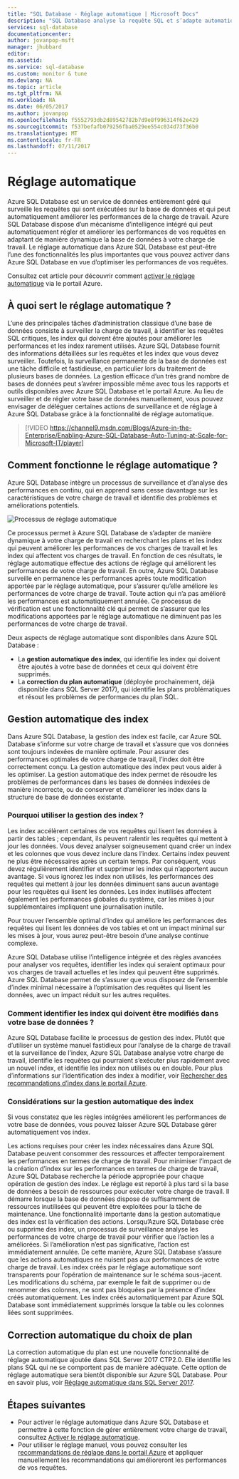 ```yaml
---
title: "SQL Database - Réglage automatique | Microsoft Docs"
description: "SQL Database analyse la requête SQL et s’adapte automatiquement aux charges de travail utilisateur."
services: sql-database
documentationcenter: 
author: jovanpop-msft
manager: jhubbard
editor: 
ms.assetid: 
ms.service: sql-database
ms.custom: monitor & tune
ms.devlang: NA
ms.topic: article
ms.tgt_pltfrm: NA
ms.workload: NA
ms.date: 06/05/2017
ms.author: jovanpop
ms.openlocfilehash: f5552793db2d89542782b7d9e8f996314f62e429
ms.sourcegitcommit: f537befafb079256fba0529ee554c034d73f36b0
ms.translationtype: MT
ms.contentlocale: fr-FR
ms.lasthandoff: 07/11/2017
---
```

# <a name="automatic-tuning"></a>Réglage automatique

Azure SQL Database est un service de données entièrement géré qui surveille les requêtes qui sont exécutées sur la base de données et qui peut automatiquement améliorer les performances de la charge de travail. Azure SQL Database dispose d’un mécanisme d’intelligence intégré qui peut automatiquement régler et améliorer les performances de vos requêtes en adaptant de manière dynamique la base de données à votre charge de travail. Le réglage automatique dans Azure SQL Database est peut-être l’une des fonctionnalités les plus importantes que vous pouvez activer dans Azure SQL Database en vue d’optimiser les performances de vos requêtes.

Consultez cet article pour découvrir comment [activer le réglage automatique](sql-database-automatic-tuning-enable.md) via le portail Azure.

## <a name="why-automatic-tuning"></a>À quoi sert le réglage automatique ?

L’une des principales tâches d’administration classique d’une base de données consiste à surveiller la charge de travail, à identifier les requêtes SQL critiques, les index qui doivent être ajoutés pour améliorer les performances et les index rarement utilisés. Azure SQL Database fournit des informations détaillées sur les requêtes et les index que vous devez surveiller. Toutefois, la surveillance permanente de la base de données est une tâche difficile et fastidieuse, en particulier lors du traitement de plusieurs bases de données. La gestion efficace d’un très grand nombre de bases de données peut s’avérer impossible même avec tous les rapports et outils disponibles avec Azure SQL Database et le portail Azure. Au lieu de surveiller et de régler votre base de données manuellement, vous pouvez envisager de déléguer certaines actions de surveillance et de réglage à Azure SQL Database grâce à la fonctionnalité de réglage automatique. 


> [!VIDEO https://channel9.msdn.com/Blogs/Azure-in-the-Enterprise/Enabling-Azure-SQL-Database-Auto-Tuning-at-Scale-for-Microsoft-IT/player]
>

## <a name="how-does-automatic-tuning-work"></a>Comment fonctionne le réglage automatique ?

Azure SQL Database intègre un processus de surveillance et d’analyse des performances en continu, qui en apprend sans cesse davantage sur les caractéristiques de votre charge de travail et identifie des problèmes et améliorations potentiels.

![Processus de réglage automatique](./media/sql-database-automatic-tuning/tuning-process.png)

Ce processus permet à Azure SQL Database de s’adapter de manière dynamique à votre charge de travail en recherchant les plans et les index qui peuvent améliorer les performances de vos charges de travail et les index qui affectent vos charges de travail. En fonction de ces résultats, le réglage automatique effectue des actions de réglage qui améliorent les performances de votre charge de travail. En outre, Azure SQL Database surveille en permanence les performances après toute modification apportée par le réglage automatique, pour s’assurer qu’elle améliore les performances de votre charge de travail. Toute action qui n’a pas amélioré les performances est automatiquement annulée. Ce processus de vérification est une fonctionnalité clé qui permet de s’assurer que les modifications apportées par le réglage automatique ne diminuent pas les performances de votre charge de travail.

Deux aspects de réglage automatique sont disponibles dans Azure SQL Database :

 -  La **gestion automatique des index**, qui identifie les index qui doivent être ajoutés à votre base de données et ceux qui doivent être supprimés.
 -  La **correction du plan automatique** (déployée prochainement, déjà disponible dans SQL Server 2017), qui identifie les plans problématiques et résout les problèmes de performances du plan SQL.

## <a name="automatic-index-management"></a>Gestion automatique des index

Dans Azure SQL Database, la gestion des index est facile, car Azure SQL Database s’informe sur votre charge de travail et s’assure que vos données sont toujours indexées de manière optimale. Pour assurer des performances optimales de votre charge de travail, l’index doit être correctement conçu. La gestion automatique des index peut vous aider à les optimiser. La gestion automatique des index permet de résoudre les problèmes de performances dans les bases de données indexées de manière incorrecte, ou de conserver et d’améliorer les index dans la structure de base de données existante. 

### <a name="why-do-you-need-index-management"></a>Pourquoi utiliser la gestion des index ?

Les index accélèrent certaines de vos requêtes qui lisent les données à partir des tables ; cependant, ils peuvent ralentir les requêtes qui mettent à jour les données. Vous devez analyser soigneusement quand créer un index et les colonnes que vous devez inclure dans l’index. Certains index peuvent ne plus être nécessaires après un certain temps. Par conséquent, vous devez régulièrement identifier et supprimer les index qui n’apportent aucun avantage. Si vous ignorez les index non utilisés, les performances des requêtes qui mettent à jour les données diminuent sans aucun avantage pour les requêtes qui lisent les données. Les index inutilisés affectent également les performances globales du système, car les mises à jour supplémentaires impliquent une journalisation inutile.

Pour trouver l’ensemble optimal d’index qui améliore les performances des requêtes qui lisent les données de vos tables et ont un impact minimal sur les mises à jour, vous aurez peut-être besoin d’une analyse continue complexe.

Azure SQL Database utilise l’intelligence intégrée et des règles avancées pour analyser vos requêtes, identifier les index qui seraient optimaux pour vos charges de travail actuelles et les index qui peuvent être supprimés. Azure SQL Database permet de s’assurer que vous disposez de l’ensemble d’index minimal nécessaire à l’optimisation des requêtes qui lisent les données, avec un impact réduit sur les autres requêtes.

### <a name="how-to-identify-indexes-that-need-to-be-changed-in-your-database"></a>Comment identifier les index qui doivent être modifiés dans votre base de données ?

Azure SQL Database facilite le processus de gestion des index. Plutôt que d’utiliser un système manuel fastidieux pour l’analyse de la charge de travail et la surveillance de l’index, Azure SQL Database analyse votre charge de travail, identifie les requêtes qui pourraient s’exécuter plus rapidement avec un nouvel index, et identifie les index non utilisés ou en double. Pour plus d’informations sur l’identification des index à modifier, voir [Rechercher des recommandations d’index dans le portail Azure](sql-database-advisor-portal.md).

### <a name="automatic-index-management-considerations"></a>Considérations sur la gestion automatique des index

Si vous constatez que les règles intégrées améliorent les performances de votre base de données, vous pouvez laisser Azure SQL Database gérer automatiquement vos index.

Les actions requises pour créer les index nécessaires dans Azure SQL Database peuvent consommer des ressources et affecter temporairement les performances en termes de charge de travail. Pour minimiser l’impact de la création d’index sur les performances en termes de charge de travail, Azure SQL Database recherche la période appropriée pour chaque opération de gestion des index. Le réglage est reporté à plus tard si la base de données a besoin de ressources pour exécuter votre charge de travail. Il démarre lorsque la base de données dispose de suffisamment de ressources inutilisées qui peuvent être exploitées pour la tâche de maintenance. Une fonctionnalité importante dans la gestion automatique des index est la vérification des actions. Lorsqu’Azure SQL Database crée ou supprime des index, un processus de surveillance analyse les performances de votre charge de travail pour vérifier que l’action les a améliorées. Si l’amélioration n’est pas significative, l’action est immédiatement annulée. De cette manière, Azure SQL Database s’assure que les actions automatiques ne nuisent pas aux performances de votre charge de travail. Les index créés par le réglage automatique sont transparents pour l’opération de maintenance sur le schéma sous-jacent. Les modifications du schéma, par exemple le fait de supprimer ou de renommer des colonnes, ne sont pas bloquées par la présence d’index créés automatiquement. Les index créés automatiquement par Azure SQL Database sont immédiatement supprimés lorsque la table ou les colonnes liées sont supprimées.

## <a name="automatic-plan-choice-correction"></a>Correction automatique du choix de plan

La correction automatique du plan est une nouvelle fonctionnalité de réglage automatique ajoutée dans SQL Server 2017 CTP2.0. Elle identifie les plans SQL qui ne se comportent pas de manière adéquate. Cette option de réglage automatique sera bientôt disponible sur Azure SQL Database. Pour en savoir plus, voir [Réglage automatique dans SQL Server 2017](https://docs.microsoft.com/sql/relational-databases/automatic-tuning/automatic-tuning).

## <a name="next-steps"></a>Étapes suivantes

- Pour activer le réglage automatique dans Azure SQL Database et permettre à cette fonction de gérer entièrement votre charge de travail, consultez [Activer le réglage automatique](sql-database-automatic-tuning-enable.md).
- Pour utiliser le réglage manuel, vous pouvez consulter les [recommandations de réglage dans le portail Azure](sql-database-advisor-portal.md) et appliquer manuellement les recommandations qui amélioreront les performances de vos requêtes.
